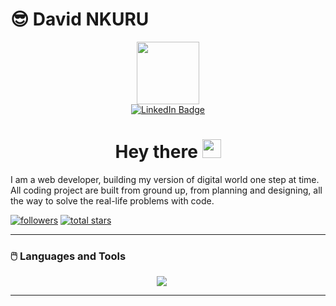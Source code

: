 # 😎 David NKURU

<div id="header" align="center">
  <img src="https://media.giphy.com/media/M9gbBd9nbDrOTu1Mqx/giphy.gif" width="100"/>
  
   <div id="badges">
     <a href="https://www.linkedin.com/in/david-nkuru-089604266/">
       <img src="https://img.shields.io/badge/LinkedIn-blue?style=for-the-badge&logo=linkedin&logoColor=white" alt="LinkedIn Badge"/>
     </a>
   </div>
   <img src="https://komarev.com/ghpvc/?username=nkurudavid&style=flat-square&color=blue" alt=""/>
   
   <h1>
      Hey there
      <img src="https://media.giphy.com/media/hvRJCLFzcasrR4ia7z/giphy.gif" width="30px"/>
   </h1>

</div>

<p>I am a web developer, building my version of digital world one step at time. All coding project are built from ground up, from planning and designing, all the way to solve the real-life problems with code.</p>

   <p align="left">
      <a href="https://github.com/nkurudavid?tab=followers">
         <img alt="followers" title="Follow me on Github" src="https://custom-icon-badges.demolab.com/github/followers/nkurudavid?color=236ad3&labelColor=1155ba&style=for-the-badge&logo=person-add&label=Follow&logoColor=white"/></a>
      <a href="https://github.com/nkurudavid?tab=repositories&sort=stargazers">
         <img alt="total stars" title="Total stars on GitHub" src="https://custom-icon-badges.demolab.com/github/stars/nkurudavid?color=55960c&style=for-the-badge&labelColor=488207&logo=star"/></a>
   </p>

<hr />



### 🖱️ Languages and Tools


<p align="center">
    <img style="padding-right:20px;" src="https://skillicons.dev/icons?i=vscode,git,github,html,css,javascript,vuejs,react,django,python,postman,mysql,sqlite,postgres,&theme=dark" />
</p>


<hr />


<!-- ### 🔥My Stats

![nkurudavid's GitHub stats](https://github-readme-stats.vercel.app/api?username=nkurudavid&show_icons=true&theme=cobalt2&border_radius=10)
[![GitHub Streak](https://streak-stats.demolab.com?user=nkurudavid&theme=cobalt2&border_radius=10)] -->


<!--
<hr />

[![Top Langs](https://github-readme-stats.vercel.app/api/top-langs/?username=nkurudavid&langs_count=20&theme=cobalt2&border_radius=10)](https://github.com/nkurudavid/github-readme-stats)
-->
